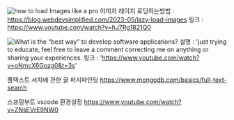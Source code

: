 
![how to load Images like a pro](https://img.youtube.com/vi/hJ7Rg1821Q0/maxresdefault.jpg)
이미지 레이지 로딩하는방법 : https://blog.webdevsimplified.com/2023-05/lazy-load-images
링크 : https://www.youtube.com/watch?v=hJ7Rg1821Q0


![What is the “best way” to develop software applications?](https://img.youtube.com/vi/oNmcX6Gozg0/maxresdefault.jpg)
설명 : 'just trying to educate, feel free to leave a comment correcting me on anything or sharing your experiences.
링크 : 'https://www.youtube.com/watch?v=oNmcX6Gozg0&t=3s'


풀텍스트 서치에 관한 글
퍼지파인딩
https://www.mongodb.com/basics/full-text-search


스프링부트 vscode 환경설정
https://www.youtube.com/watch?v=ZNsEVrE9NW0
